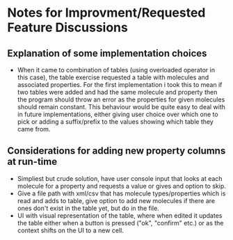 # Notes for Improvment/Requested Feature Discussions

## Explanation of some implementation choices
 - When it came to combination of tables (using overloaded operator in this case), the table exercise requested a table with molecules and associated properties. 
 For the first implementation i took this to mean if two tables were added and had the same molecule and property then the program should throw an error as the properties for given molecules should remain constant. 
 This behaviour would be quite easy to deal with in future implementations, either giving user choice over which one to pick or adding a suffix/prefix to the values showing which table they came from.


## Considerations for adding new property columns at run-time

 - Simpliest but crude solution, have user console input that looks at each molecule for a property and requests a value or gives and option to skip.
 - Give a file path with xml/csv that has molecule types/properties which is read and adds to table, give option to add new molecules if there are ones don't exist in the table yet, but do in the file.
 - UI with visual representation of the table, where when edited it updates the table either when a button is pressed ("ok", "confirm" etc.) or as the context shifts on the UI to a new cell.
